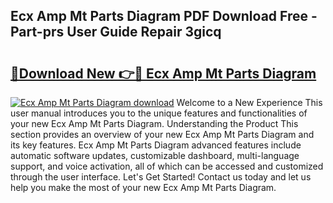 ## Ecx Amp Mt Parts Diagram PDF Download Free - Part-prs User Guide Repair 3gicq

# <h2><a href="http://dfrz1lu.blite.top/?on=Ecx+Amp+Mt+Parts+Diagram">🔗Download New 👉🔴 Ecx Amp Mt Parts Diagram</a></h2>

[![Ecx Amp Mt Parts Diagram download](https://i.imgur.com/lujVjoI.png)](http://dfrz1lu.blite.top/?on=Ecx+Amp+Mt+Parts+Diagram)
Welcome to a New Experience This user manual introduces you to the unique features and functionalities of your new Ecx Amp Mt Parts Diagram. Understanding the Product This section provides an overview of your new Ecx Amp Mt Parts Diagram and its key features. Ecx Amp Mt Parts Diagram advanced features include automatic software updates, customizable dashboard, multi-language support, and voice activation, all of which can be accessed and customized through the user interface. Let's Get Started! Contact us today and let us help you make the most of your new Ecx Amp Mt Parts Diagram.
